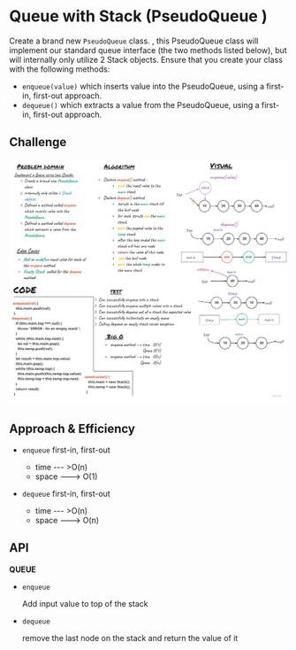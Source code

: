 # Queue with Stack (PseudoQueue )
Create a brand new `PseudoQueue` class. , this PseudoQueue class will implement our standard queue interface (the two methods listed below), but will internally only utilize 2 Stack objects. Ensure that you create your class with the following methods:

* `enqueue(value)` which inserts value into the PseudoQueue, using a first-in, first-out approach.
* `dequeue()` which extracts a value from the PseudoQueue, using a first-in, first-out approach.

## Challenge
![](../../../assest/PseudoQueue.jpg)

## Approach & Efficiency

- `enqueue` 
    first-in, first-out 

    * time --- >O(n)
    * space ---> O(1)

- `dequeue` 
    first-in, first-out
    
    * time --- >O(n)
    * space ---> O(n)


## API

**QUEUE**

- `enqueue` 

    Add input value to top of the  stack

- `dequeue` 

    remove   the last node on the stack and return the value of it
